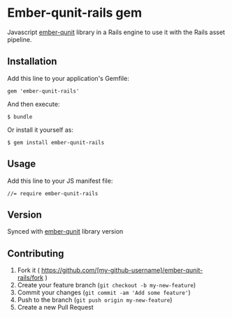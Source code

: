 # Ember-qunit-rails gem

Javascript [ember-qunit](https://github.com/rpflorence/ember-qunit) library in a Rails engine to use it with the Rails asset pipeline.

## Installation

Add this line to your application's Gemfile:

    gem 'ember-qunit-rails'

And then execute:

    $ bundle

Or install it yourself as:

    $ gem install ember-qunit-rails

## Usage

Add this line to your JS manifest file:

    //= require ember-qunit-rails

## Version

Synced with [ember-qunit](https://github.com/rpflorence/ember-qunit) library version

## Contributing

1. Fork it ( https://github.com/[my-github-username]/ember-qunit-rails/fork )
2. Create your feature branch (`git checkout -b my-new-feature`)
3. Commit your changes (`git commit -am 'Add some feature'`)
4. Push to the branch (`git push origin my-new-feature`)
5. Create a new Pull Request
